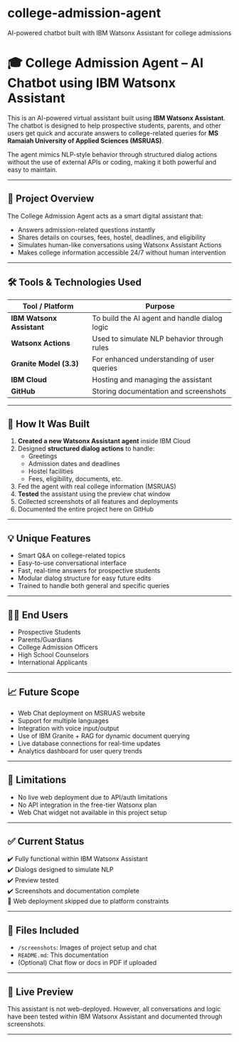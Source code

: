 # college-admission-agent
AI-powered chatbot built with IBM Watsonx Assistant for college admissions
# 🎓 College Admission Agent – AI Chatbot using IBM Watsonx Assistant

This is an AI-powered virtual assistant built using **IBM Watsonx Assistant**. The chatbot is designed to help prospective students, parents, and other users get quick and accurate answers to college-related queries for **MS Ramaiah University of Applied Sciences (MSRUAS)**.

The agent mimics NLP-style behavior through structured dialog actions without the use of external APIs or coding, making it both powerful and easy to maintain.

---

## 📌 Project Overview

The College Admission Agent acts as a smart digital assistant that:
- Answers admission-related questions instantly
- Shares details on courses, fees, hostel, deadlines, and eligibility
- Simulates human-like conversations using Watsonx Assistant Actions
- Makes college information accessible 24/7 without human intervention

---

## 🛠️ Tools & Technologies Used

| Tool / Platform          | Purpose                                      |
|--------------------------|----------------------------------------------|
| **IBM Watsonx Assistant** | To build the AI agent and handle dialog logic |
| **Watsonx Actions**      | Used to simulate NLP behavior through rules  |
| **Granite Model (3.3)**  | For enhanced understanding of user queries   |
| **IBM Cloud**            | Hosting and managing the assistant           |
| **GitHub**               | Storing documentation and screenshots        |

---

## 🔧 How It Was Built

1. **Created a new Watsonx Assistant agent** inside IBM Cloud
2. Designed **structured dialog actions** to handle:
   - Greetings
   - Admission dates and deadlines
   - Hostel facilities
   - Fees, eligibility, documents, etc.
3. Fed the agent with real college information (MSRUAS)
4. **Tested** the assistant using the preview chat window
5. Collected screenshots of all features and deployments
6. Documented the entire project here on GitHub

---

## 💡 Unique Features

- Smart Q&A on college-related topics
- Easy-to-use conversational interface
- Fast, real-time answers for prospective students
- Modular dialog structure for easy future edits
- Trained to handle both general and specific queries


---

## 👨‍💼 End Users

- Prospective Students  
- Parents/Guardians  
- College Admission Officers  
- High School Counselors  
- International Applicants

---

## 📈 Future Scope

- Web Chat deployment on MSRUAS website  
- Support for multiple languages  
- Integration with voice input/output  
- Use of IBM Granite + RAG for dynamic document querying  
- Live database connections for real-time updates  
- Analytics dashboard for user query trends

---

## 🧩 Limitations

- No live web deployment due to API/auth limitations  
- No API integration in the free-tier Watsonx plan  
- Web Chat widget not available in this project setup

---

## ✅ Current Status

✔️ Fully functional within IBM Watsonx Assistant  
✔️ Dialogs designed to simulate NLP  
✔️ Preview tested  
✔️ Screenshots and documentation complete  
🚫 Web deployment skipped due to platform constraints

---

## 📂 Files Included

- `/screenshots`: Images of project setup and chat  
- `README.md`: This documentation  
- (Optional) Chat flow or docs in PDF if uploaded

---

## 🔗 Live Preview

This assistant is not web-deployed. However, all conversations and logic have been tested within IBM Watsonx Assistant and documented through screenshots.

---

